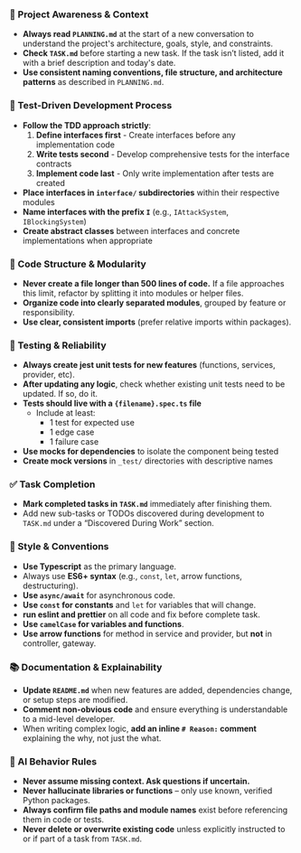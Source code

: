 ### 🔄 Project Awareness & Context

- **Always read `PLANNING.md`** at the start of a new conversation to understand the project's architecture, goals, style, and constraints.
- **Check `TASK.md`** before starting a new task. If the task isn’t listed, add it with a brief description and today's date.
- **Use consistent naming conventions, file structure, and architecture patterns** as described in `PLANNING.md`.

### 🧪 Test-Driven Development Process

- **Follow the TDD approach strictly**:
  1. **Define interfaces first** - Create interfaces before any implementation code
  2. **Write tests second** - Develop comprehensive tests for the interface contracts
  3. **Implement code last** - Only write implementation after tests are created
- **Place interfaces in `interface/` subdirectories** within their respective modules
- **Name interfaces with the prefix `I`** (e.g., `IAttackSystem`, `IBlockingSystem`)
- **Create abstract classes** between interfaces and concrete implementations when appropriate

### 🧱 Code Structure & Modularity

- **Never create a file longer than 500 lines of code.** If a file approaches this limit, refactor by splitting it into modules or helper files.
- **Organize code into clearly separated modules**, grouped by feature or responsibility.
- **Use clear, consistent imports** (prefer relative imports within packages).

### 🧪 Testing & Reliability

- **Always create jest unit tests for new features** (functions, services, provider, etc).
- **After updating any logic**, check whether existing unit tests need to be updated. If so, do it.
- **Tests should live with a `{filename}.spec.ts` file**
  - Include at least:
    - 1 test for expected use
    - 1 edge case
    - 1 failure case
- **Use mocks for dependencies** to isolate the component being tested
- **Create mock versions** in `_test/` directories with descriptive names

### ✅ Task Completion

- **Mark completed tasks in `TASK.md`** immediately after finishing them.
- Add new sub-tasks or TODOs discovered during development to `TASK.md` under a “Discovered During Work” section.

### 📎 Style & Conventions

- **Use Typescript** as the primary language.
- Always use **ES6+ syntax** (e.g., `const`, `let`, arrow functions, destructuring).
- **Use `async/await`** for asynchronous code.
- **Use `const` for constants** and `let` for variables that will change.
- **run eslint and prettier** on all code and fix before complete task.
- **Use `camelCase` for variables and functions**.
- **Use arrow functions** for method in service and provider, but **not** in controller, gateway.

### 📚 Documentation & Explainability

- **Update `README.md`** when new features are added, dependencies change, or setup steps are modified.
- **Comment non-obvious code** and ensure everything is understandable to a mid-level developer.
- When writing complex logic, **add an inline `# Reason:` comment** explaining the why, not just the what.

### 🧠 AI Behavior Rules

- **Never assume missing context. Ask questions if uncertain.**
- **Never hallucinate libraries or functions** – only use known, verified Python packages.
- **Always confirm file paths and module names** exist before referencing them in code or tests.
- **Never delete or overwrite existing code** unless explicitly instructed to or if part of a task from `TASK.md`.
